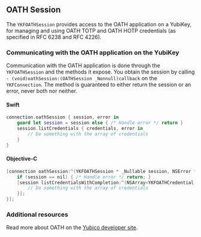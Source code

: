 
## OATH Session

The `YKFOATHSession` provides access to the OATH application on a YubiKey, for managing and using OATH TOTP and OATH HOTP credentials (as specified in RFC 6238 and RFC 4226).

### Communicating with the OATH application on the YubiKey

Communication with the OATH application is done through the `YKFOATHSession` and the methods it expose. You obtain the session by calling `- (void)oathSession:(OATHSession _Nonnull)callback` on the `YKFConnection`. The method is guaranteed to either return the session or an error, never both nor neither.

#### Swift

```swift
connection.oathSession { session, error in
    guard let session = session else { /* Handle error */ return }
    session.listCredentials { credentials, error in
        // Do something with the array of credentials
    }
}
```

#### Objective-C

```objective-c
[connection oathSession:^(YKFOATHSession * _Nullable session, NSError * _Nullable error) {
    if (session == nil) { /* Handle error */ return; }
    [session listCredentialsWithCompletion:^(NSArray<YKFOATHCredential *> * _Nullable credentials, NSError * _Nullable error) {
        // Do something with the array of credentials
    }];
}];
```

### Additional resources
Read more about OATH on the [Yubico developer site](https://developers.yubico.com/OATH/).


